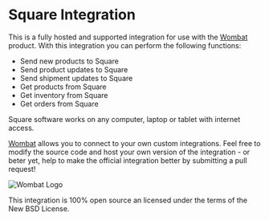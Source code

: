 # Square Integration

This is a fully hosted and supported integration for use with the [Wombat](http://wombat.co) product. With this integration you can perform the following functions:

* Send new products to Square
* Send product updates to Square
* Send shipment updates to Square
* Get products from Square
* Get inventory from Square
* Get orders from Square

Square software works on any computer, laptop or tablet with internet access.

[Wombat](http://wombat.co) allows you to connect to your own custom integrations.  Feel free to modify the source code and host your own version of the integration - or beter yet, help to make the official integration better by submitting a pull request!

![Wombat Logo](http://spreecommerce.com/images/wombat_logo.png)

This integration is 100% open source an licensed under the terms of the New BSD License.

